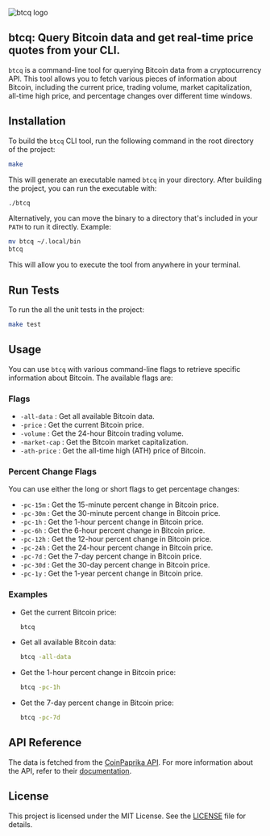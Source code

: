 ![btcq logo](https://github.com/user-attachments/assets/ab11174b-0829-40ca-b5fb-4e06d45793a5)

## btcq: Query Bitcoin data and get real-time price quotes from your CLI.

`btcq` is a command-line tool for querying Bitcoin data from a cryptocurrency API. This tool allows you to fetch various pieces of information about Bitcoin, including the current price, trading volume, market capitalization, all-time high price, and percentage changes over different time windows.

## Installation

To build the `btcq` CLI tool, run the following command in the root directory of the project:

```bash
make
```

This will generate an executable named `btcq` in your directory. After building the project, you can run the executable with:

```sh
./btcq
```

Alternatively, you can move the binary to a directory that's included in your `PATH` to run it directly. Example:

```sh
mv btcq ~/.local/bin
btcq
```

This will allow you to execute the tool from anywhere in your terminal.

## Run Tests

To run the all the unit tests in the project:

```bash
make test
```

## Usage

You can use `btcq` with various command-line flags to retrieve specific information about Bitcoin. The available flags are:

### Flags

-   `-all-data` : Get all available Bitcoin data.
-   `-price` : Get the current Bitcoin price.
-   `-volume` : Get the 24-hour Bitcoin trading volume.
-   `-market-cap` : Get the Bitcoin market capitalization.
-   `-ath-price` : Get the all-time high (ATH) price of Bitcoin.

### Percent Change Flags

You can use either the long or short flags to get percentage changes:

-   `-pc-15m` : Get the 15-minute percent change in Bitcoin price.
-   `-pc-30m` : Get the 30-minute percent change in Bitcoin price.
-   `-pc-1h` : Get the 1-hour percent change in Bitcoin price.
-   `-pc-6h` : Get the 6-hour percent change in Bitcoin price.
-   `-pc-12h` : Get the 12-hour percent change in Bitcoin price.
-   `-pc-24h` : Get the 24-hour percent change in Bitcoin price.
-   `-pc-7d` : Get the 7-day percent change in Bitcoin price.
-   `-pc-30d` : Get the 30-day percent change in Bitcoin price.
-   `-pc-1y` : Get the 1-year percent change in Bitcoin price.

### Examples

-   Get the current Bitcoin price:

    ```bash
    btcq
    ```

-   Get all available Bitcoin data:

    ```bash
    btcq -all-data
    ```

-   Get the 1-hour percent change in Bitcoin price:

    ```bash
    btcq -pc-1h
    ```

-   Get the 7-day percent change in Bitcoin price:

    ```bash
    btcq -pc-7d
    ```

## API Reference

The data is fetched from the [CoinPaprika API](https://api.coinpaprika.com/v1/tickers/btc-bitcoin). For more information about the API, refer to their [documentation](https://api.coinpaprika.com/).

## License

This project is licensed under the MIT License. See the [LICENSE](LICENSE) file for details.
